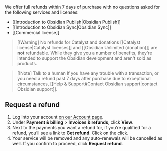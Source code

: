 We offer full refunds within 7 days of purchase with no questions asked for the following services and licenses:

- [[Introduction to Obsidian Publish|Obsidian Publish]]
- [[Introduction to Obsidian Sync|Obsidian Sync]]
- [[Commercial license]]


> [!Warning] No refunds for Catalyst and donations
> [[Catalyst license|Catalyst licenses]] and [[Obsidian Unlimited (donation)]] are **not** refundable. While they give you a number of benefits, they're intended to support the Obsidian development and aren't sold as products.

> [!Note] Talk to a human
> If you have any trouble with a transaction, or you need a refund past 7 days after purchase due to exceptional circumstances, [[Help & Support#Contact Obsidian support|contact Obsidian support]].

## Request a refund

1. Log into your account [on our Account page](https://obsidian.md/account).
2. Under **Payment & billing** > **Invoices & refunds**, click **View**.
3. Next to the payments you want a refund for, if you’re qualified for a refund, you’ll see a link to **Get refund**. Click on the click.
4. Your service will be removed and any auto-renewals will be cancelled as well. If you confirm to proceed, click **Request refund**.